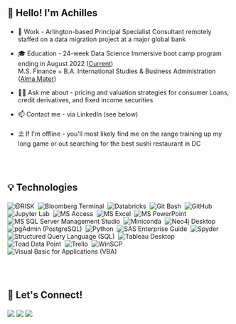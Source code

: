 ## <p align="left">👋 Hello!  I'm Achilles</p>

- 💼 Work - Arlington-based Principal Specialist Consultant remotely staffed on a data migration project at a major global bank

- 🎓 Education - 24-week Data Science Immersive boot camp program ending in August 2022 ([Current](https://generalassemb.ly/))\
   M.S. Finance + B.A. International Studies & Business Administration ([Alma Mater](https://www.american.edu/))

- 🙋‍♂️ Ask me about - pricing and valuation strategies for consumer Loans, credit derivatives, and fixed income securities

- 📫 Contact me - via LinkedIn (see below)

- ⛱ If I'm offline - you'll most likely find me on the range training up my long game or out searching for the best sushi restaurant in DC

<br></br>
## <p align="left">💡 Technologies</p>

![@RISK](https://img.shields.io/badge/@RISK-05122A?style=flat&logo=at-risk)&nbsp;
![Bloomberg Terminal](https://img.shields.io/badge/Bloomberg_Terminal-05122A?style=flat&logo=bloomberg-terminal)&nbsp;
![Databricks](https://img.shields.io/badge/Databricks-05122A?style=flat&logo=databricks)&nbsp;
![Git Bash](https://img.shields.io/badge/Git-05122A?style=flat&logo=git)&nbsp;
![GitHub](https://img.shields.io/badge/GitHub-05122A?style=flat&logo=github)&nbsp;
![Jupyter Lab](https://img.shields.io/badge/Jupyter-05122A?style=flat&logo=jupyter)&nbsp;
![MS Access](https://img.shields.io/badge/Microsoft_Access-05122A?style=flat&logo=microsoft-access&logoColor=A4373A)&nbsp;
![MS Excel](https://img.shields.io/badge/Microsoft_Excel-05122A?style=flat&logo=microsoft-excel&logoColor=217346)&nbsp;
![MS PowerPoint](https://img.shields.io/badge/Microsoft_PowerPoint-05122A?style=flat&logo=microsoft-powerpoint&logoColor=B7472A)&nbsp;
![MS SQL Server Management Studio](https://img.shields.io/badge/Microsoft_SQL_Server-05122A?style=flat&logo=microsoft-sql-server&logoColor=CC2927)&nbsp;
![Miniconda](https://img.shields.io/badge/Anaconda-05122A?style=flat&logo=anaconda)&nbsp;
![Neo4j Desktop](https://img.shields.io/badge/Neo4j-05122A?style=flat&logo=neo4j)&nbsp;
![pgAdmin (PostgreSQL)](https://img.shields.io/badge/PostgreSQL-05122A?style=flat&logo=postgresql)&nbsp;
![Python](https://img.shields.io/badge/Python-05122A?style=flat&logo=python)&nbsp;
![SAS Enterprise Guide](https://img.shields.io/badge/SAS-05122A?style=flat&logo=SAS)&nbsp;
![Spyder](https://img.shields.io/badge/Spyder_IDE-05122A?style=flat&logo=spyder-ide)&nbsp;
![Structured Query Language (SQL)](https://img.shields.io/badge/SQL-05122A?style=flat&logo=SQL)&nbsp;
![Tableau Desktop](https://img.shields.io/badge/Tableau-05122A?style=flat&logo=Tableau)&nbsp;
![Toad Data Point](https://img.shields.io/badge/Toad-05122A?style=flat&logo=quest-toad)&nbsp;
![Trello](https://img.shields.io/badge/Trello-05122A?style=flat&logo=trello)&nbsp;
![WinSCP](https://img.shields.io/badge/WinSCP-05122A?style=flat&logo=winscp)&nbsp;
![Visual Basic for Applications (VBA)](https://img.shields.io/badge/VBA-05122A?style=flat&logo=vba)&nbsp;

<br></br>
## <p align="left">🤝 Let's Connect!</p>

<p align="left">
<a href="https://github.com/achillesfs/"><img src="https://img.shields.io/badge/Achilles%20F.%20S.-181717?style=flat&logo=GitHub&logoColor=white"/></a>
<a href="https://www.linkedin.com/in/achillesfs/"><img src="https://img.shields.io/badge/Achilles%20F.%20S.-0077B5?style=flat&logo=Linkedin&logoColor=white"/></a>
<a href="https://public.tableau.com/app/profile/achillesfs"><img src="https://img.shields.io/badge/Achilles%20F.%20S.-E97627?style=flat&logo=Tableau&logoColor=white"/>
</a>
</p>

<!---
achillesfs/achillesfs is a ✨ special ✨ repository because its `README.md` (this file) appears on your GitHub profile.
You can click the Preview link to take a look at your changes.
--->
